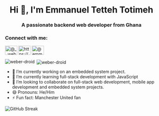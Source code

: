 <h1 align="center">Hi 👋, I'm Emmanuel Tetteh Totimeh</h1>
<h3 align="center">A passionate backend web developer from Ghana</h3>


<h3 align="left">Connect with me:</h3>
<p align="left">
<a href="https://twitter.com/@__weber69" target="blank"><img align="center" src="https://raw.githubusercontent.com/rahuldkjain/github-profile-readme-generator/master/src/images/icons/Social/twitter.svg" alt="@__weber69" height="30" width="40" /></a>
<a href="https://linkedin.com/in/https://www.linkedin.com/in/emmanueltotimeh" target="blank"><img align="center" src="https://raw.githubusercontent.com/rahuldkjain/github-profile-readme-generator/master/src/images/icons/Social/linked-in-alt.svg" alt="https://www.linkedin.com/in/emmanueltotimeh" height="30" width="40" /></a>
<a href="https://www.youtube.com/c/@emmanueltotimeh2002@gmail.com" target="blank"><img align="center" src="https://raw.githubusercontent.com/rahuldkjain/github-profile-readme-generator/master/src/images/icons/Social/youtube.svg" alt="@emmanueltotimeh2002@gmail.com" height="30" width="40" /></a>
</p>

<p><img align="left" src="https://github-readme-stats.vercel.app/api/top-langs?username=weber-droid&show_icons=true&locale=en&layout=compact" alt="weber-droid" /></p>





<p>&nbsp;<img align="center" src="https://github-readme-stats.vercel.app/api?username=weber-droid&show_icons=true&locale=en" alt="weber-droid" /></p>



- 🔭 I’m currently working on an embedded system project.
- 🌱 I’m currently learning full-stack development with JavaScript
- 👯 I’m looking to collaborate on full-stack web development, mobile app development and embedded system projects.
- 😄 Pronouns: He/Him
- ⚡ Fun fact: Manchester United fan

![GitHub Streak](https://github-readme-streak-stats.herokuapp.com/?user=weber-droid)

